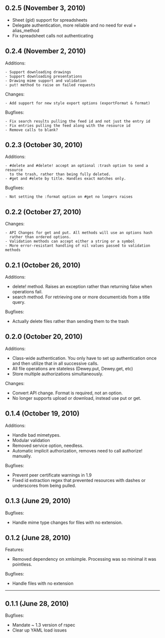 ## 0.2.5 (November 3, 2010)
    
  * Sheet (gid) support for spreadsheets
  * Delegate authentication, more reliable and no need for eval + alias_method
  * Fix spreadsheet calls not authenticating

## 0.2.4 (November 2, 2010)
  
  Additions:
    
    - Support downloading drawings
    - Support downloading presentations
    - Drawing mime support and validation
    - put! method to raise on failed requests

  Changes:

    - Add support for new style export options (exportFormat & format)

  Bugfixes:
  
    - Fix search results pulling the feed id and not just the entry id
    - Fix entries pulling the feed along with the resource id
    - Remove calls to blank?

## 0.2.3 (October 30, 2010)

  Additions:
  
    - #delete and #delete! accept an optional :trash option to send a resource
      to the trash, rather than being fully deleted.
    - #get and #elete by title. Handles exact matches only.
  
  Bugfixes:
    
    - Not setting the :format option on #get no longers raises

## 0.2.2 (October 27, 2010)

  Changes:

    - API Changes for get and put. All methods will use an options hash
      rather than ordered options.
    - Validation methods can accept either a string or a symbol
    - More error-resistant handling of nil values passed to validation methods

## 0.2.1 (October 26, 2010)

Additions:

  - delete! method. Raises an exception rather than returning false when
    operations fail.
  - search method. For retrieving one or more document:ids from a title query.

Bugfixes:

  - Actually delete files rather than sending them to the trash

## 0.2.0 (October 20, 2010)

Additions:
  
  - Class-wide authentication. You only have to set up authentication once and
    then utilize that in all successive calls.
  - All file operations are stateless (Dewey.put, Dewey.get, etc)
  - Store multiple authorizations simultaneously.
  
Changes:

  - Convert API change. Format is required, not an option.
  - No longer supports upload or download, instead use put or get.

## 0.1.4 (October 19, 2010)
  
Additions:
  
  - Handle bad mimetypes.
  - Modular validation
  - Removed service option, needless.
  - Automatic implicit authorization, removes need to call authorize! manually.

Bugfixes:
  
  - Prevent peer certificate warnings in 1.9
  - Fixed id extraction regex that prevented resources with dashes or underscores
    from being pulled.

## 0.1.3 (June 29, 2010)

Bugfixes:

  - Handle mime type changes for files with no extension.

## 0.1.2 (June 28, 2010)

Features:

  - Removed dependency on xmlsimple. Processing was so minimal it was pointless.

Bugfixes:

  - Handle files with no extension
  
---
## 0.1.1 (June 28, 2010)

Bugfixes:

  - Mandate ~ 1.3 version of rspec
  - Clear up YAML load issues
